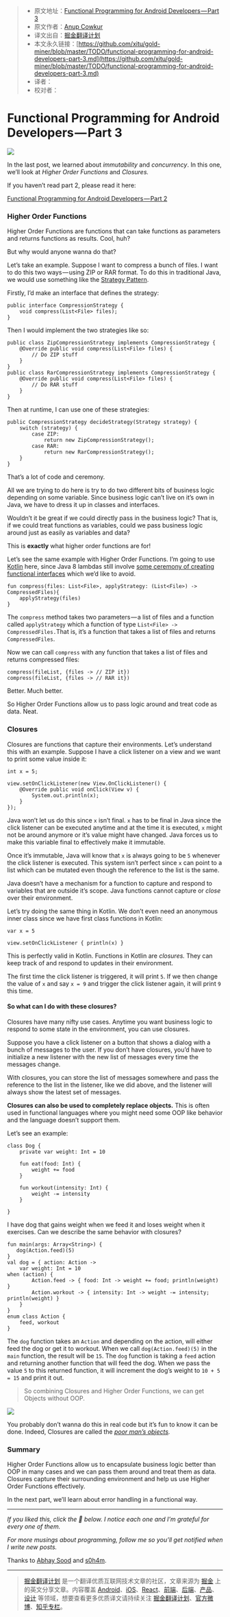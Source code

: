 > * 原文地址：[Functional Programming for Android Developers — Part 3](https://medium.freecodecamp.org/functional-programming-for-android-developers-part-3-f9e521e96788)
> * 原文作者：[Anup Cowkur](https://medium.freecodecamp.org/@anupcowkur?source=post_header_lockup)
> * 译文出自：[掘金翻译计划](https://github.com/xitu/gold-miner)
> * 本文永久链接：[https://github.com/xitu/gold-miner/blob/master/TODO/functional-programming-for-android-developers-part-3.md](https://github.com/xitu/gold-miner/blob/master/TODO/functional-programming-for-android-developers-part-3.md)
> * 译者：
> * 校对者：

# Functional Programming for Android Developers — Part 3

![](https://cdn-images-1.medium.com/max/800/1*exgznl7z65gttRxLsMAV2A.png)

In the last post, we learned about _immutability_ and _concurrency_. In this one, we’ll look at _Higher Order Functions_ and _Closures._

If you haven’t read part 2, please read it here:

[Functional Programming for Android Developers — Part 2](https://medium.freecodecamp.com/functional-programming-for-android-developers-part-2-5c0834669d1a)

### Higher Order Functions

Higher Order Functions are functions that can take functions as parameters and returns functions as results. Cool, huh?

But why would anyone wanna do that?

Let’s take an example. Suppose I want to compress a bunch of files. I want to do this two ways — using ZIP or RAR format. To do this in traditional Java, we would use something like the [Strategy Pattern](https://en.wikipedia.org/wiki/Strategy_pattern).

Firstly, I’d make an interface that defines the strategy:

```
public interface CompressionStrategy {
    void compress(List<File> files);
}
```

Then I would implement the two strategies like so:

```
public class ZipCompressionStrategy implements CompressionStrategy {
    @Override public void compress(List<File> files) {
        // Do ZIP stuff
    }
}
public class RarCompressionStrategy implements CompressionStrategy {
    @Override public void compress(List<File> files) {
        // Do RAR stuff
    }
}
```

Then at runtime, I can use one of these strategies:

```
public CompressionStrategy decideStrategy(Strategy strategy) {
    switch (strategy) {
        case ZIP:
            return new ZipCompressionStrategy();
        case RAR:
            return new RarCompressionStrategy();
    }
}
```

That’s a lot of code and ceremony.

All we are trying to do here is try to do two different bits of business logic depending on some variable. Since business logic can’t live on it’s own in Java, we have to dress it up in classes and interfaces.

Wouldn’t it be great if we could directly pass in the business logic? That is, if we could treat functions as variables, could we pass business logic around just as easily as variables and data?

This is **exactly** what higher order functions are for!

Let’s see the same example with Higher Order Functions. I’m going to use [Kotlin](https://kotlinlang.org/) here, since Java 8 lambdas still involve [some ceremony of creating functional interfaces](https://stackoverflow.com/a/13604748/1369222) which we’d like to avoid.

```
fun compress(files: List<File>, applyStrategy: (List<File>) -> CompressedFiles){
    applyStrategy(files)
}
```

The `compress` method takes two parameters — a list of files and a function called `applyStrategy` which a function of type `List<File> -> CompressedFiles.`That is, it’s a function that takes a list of files and returns `CompressedFiles`.

Now we can call `compress` with any function that takes a list of files and returns compressed files:

```
compress(fileList, {files -> // ZIP it})
compress(fileList, {files -> // RAR it})
```

Better. Much better.

So Higher Order Functions allow us to pass logic around and treat code as data. Neat.

### Closures

Closures are functions that capture their environments. Let’s understand this with an example. Suppose I have a click listener on a view and we want to print some value inside it:

```
int x = 5;

view.setOnClickListener(new View.OnClickListener() {
    @Override public void onClick(View v) {
        System.out.println(x);
    }
});
```

Java won’t let us do this since `x` isn’t final. `x` has to be final in Java since the click listener can be executed anytime and at the time it is executed, `x` might not be around anymore or it’s value might have changed. Java forces us to make this variable final to effectively make it immutable.

Once it’s immutable, Java will know that `x` is always going to be `5` whenever the click listener is executed. This system isn’t perfect since `x` can point to a list which can be mutated even though the reference to the list is the same.

Java doesn’t have a mechanism for a function to capture and respond to variables that are outside it’s scope. Java functions cannot capture or _close_ over their environment.

Let’s try doing the same thing in Kotlin. We don’t even need an anonymous inner class since we have first class functions in Kotlin:

```
var x = 5

view.setOnClickListener { println(x) }
```

This is perfectly valid in Kotlin. Functions in Kotlin are _closures._ They can keep track of and respond to updates in their environment.

The first time the click listener is triggered, it will print `5`. If we then change the value of `x` and say `x = 9` and trigger the click listener again, it will print `9` this time.

#### So what can I do with these closures?

Closures have many nifty use cases. Anytime you want business logic to respond to some state in the environment, you can use closures.

Suppose you have a click listener on a button that shows a dialog with a bunch of messages to the user. If you don’t have closures, you’d have to initialize a new listener with the new list of messages every time the messages change.

With closures, you can store the list of messages somewhere and pass the reference to the list in the listener, like we did above, and the listener will always show the latest set of messages.

**Closures can also be used to completely replace objects.** This is often used in functional languages where you might need some OOP like behavior and the language doesn’t support them.

Let’s see an example:

```
class Dog {
    private var weight: Int = 10

    fun eat(food: Int) {
        weight += food
    }

    fun workout(intensity: Int) {
        weight -= intensity
    }

}
```

I have dog that gains weight when we feed it and loses weight when it exercises. Can we describe the same behavior with closures?

```
fun main(args: Array<String>) {
   dog(Action.feed)(5)
}
val dog = { action: Action ->
    var weight: Int = 10
when (action) {
        Action.feed -> { food: Int -> weight += food; println(weight) }
        Action.workout -> { intensity: Int -> weight -= intensity; println(weight) }
    }
}
enum class Action {
    feed, workout
}
```

The `dog` function takes an `Action` and depending on the action, will either feed the dog or get it to workout. When we call `dog(Action.feed)(5)` in the `main` function, the result will be `15`. The `dog` function is taking a `feed` action and returning another function that will feed the dog. When we pass the value `5` to this returned function, it will increment the dog’s weight to `10 + 5 = 15` and print it out.

> So combining Closures and Higher Order Functions, we can get Objects without OOP.

![](https://cdn-images-1.medium.com/max/800/1*qOekxkFDrnQQIekBjkouiQ.gif)

You probably don’t wanna do this in real code but it’s fun to know it can be done. Indeed, Closures are called the [_poor man’s objects_](http://wiki.c2.com/?ClosuresAndObjectsAreEquivalent)_._

### Summary

Higher Order Functions allow us to encapsulate business logic better than OOP in many cases and we can pass them around and treat them as data. Closures capture their surrounding environment and help us use Higher Order Functions effectively.

In the next part, we’ll learn about error handling in a functional way.

* * *

_If you liked this, click the 👏 below. I notice each one and I’m grateful for every one of them._

_For more musings about programming, follow me so you’ll get notified when I write new posts._

Thanks to [Abhay Sood](https://medium.com/@abhaysood?source=post_page) and [s0h4m](https://medium.com/@s0h4m?source=post_page).


---

> [掘金翻译计划](https://github.com/xitu/gold-miner) 是一个翻译优质互联网技术文章的社区，文章来源为 [掘金](https://juejin.im) 上的英文分享文章。内容覆盖 [Android](https://github.com/xitu/gold-miner#android)、[iOS](https://github.com/xitu/gold-miner#ios)、[React](https://github.com/xitu/gold-miner#react)、[前端](https://github.com/xitu/gold-miner#前端)、[后端](https://github.com/xitu/gold-miner#后端)、[产品](https://github.com/xitu/gold-miner#产品)、[设计](https://github.com/xitu/gold-miner#设计) 等领域，想要查看更多优质译文请持续关注 [掘金翻译计划](https://github.com/xitu/gold-miner)、[官方微博](http://weibo.com/juejinfanyi)、[知乎专栏](https://zhuanlan.zhihu.com/juejinfanyi)。
